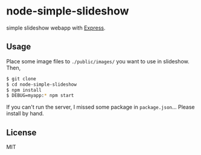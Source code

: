 node-simple-slideshow
================

simple slideshow webapp with [Express](http://expressjs.com).

Usage
-----

Place some image files to `./public/images/` you want to use in slideshow. Then,

```sh
$ git clone
$ cd node-simple-slideshow
$ npm install
$ DEBUG=myapp:* npm start
```

If you can't run the server, I missed some package in `package.json`... Please install by hand.

License
-------

MIT